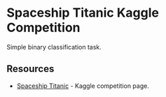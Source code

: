# Spaceship Titanic Kaggle Competition

Simple binary classification task.

## Resources
- [Spaceship Titanic](https://www.kaggle.com/competitions/spaceship-titanic/overview) - Kaggle competition page.
